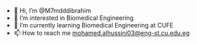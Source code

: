 - 👋 Hi, I’m @M7mdddibrahim
- 👀 I’m interested in Biomedical Engineering
- 🌱 I’m currently learning Biomedical Engineering at CUFE
- 📫 How to reach me mohamed.alhussini03@eng-st.cu.edu.eg

<!---
M7mdddibrahim/M7mdddibrahim is a ✨ special ✨ repository because its `README.md` (this file) appears on your GitHub profile.
You can click the Preview link to take a look at your changes.
--->
